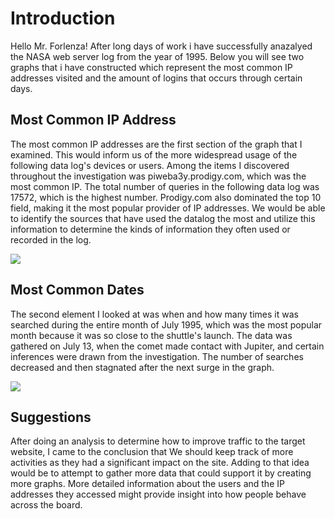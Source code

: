 # Introduction

Hello Mr. Forlenza! After long days of work i have successfully anazalyed the NASA web server log from the year of 1995. Below you will see two graphs that i have constructed  which represent the most common IP addresses visited and  the amount of logins that occurs through certain days.


## Most Common IP Address

The most common IP addresses are the first section of the graph that I examined. This would inform us of the more widespread usage of the following data log's devices or users. Among the items I discovered throughout the investigation was piweba3y.prodigy.com, which was the most common IP. The total number of queries in the following data log was 17572, which is the highest number. Prodigy.com also dominated the top 10 field, making it the most popular provider of IP addresses. We would be able to identify the sources that have used the datalog the most and utilize this information to determine the kinds of information they often used or recorded in the log.



<img src="Figure_1.PNG">




## Most Common Dates

The second element I looked at was when and how many times it was searched during the entire month of July 1995, which was the most popular month because it was so close to the shuttle's launch. The data was gathered on July 13, when the comet made contact with Jupiter, and certain inferences were drawn from the investigation. The number of searches decreased and then stagnated after the next surge in the graph.


<img src="Figure_2.PNG">





## Suggestions
After doing an analysis to determine how to improve traffic to the target website, I came to the conclusion that We should keep track of more activities as they had a significant impact on the site. Adding to that idea would be to attempt to gather more data that could support it by creating more graphs. More detailed information about the users and the IP addresses they accessed might provide insight into how people behave across the board.
